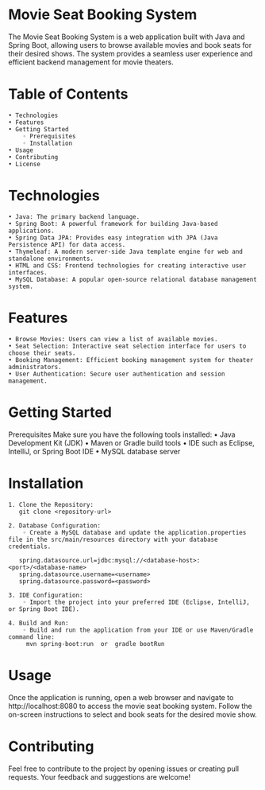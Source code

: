 
# Movie Seat Booking System
The Movie Seat Booking System is a web application built with Java and Spring Boot, allowing users to browse available movies and book seats for their desired shows. The system provides a seamless user experience and efficient backend management for movie theaters.
# Table of Contents
    • Technologies
    • Features
    • Getting Started
        ◦ Prerequisites
        ◦ Installation
    • Usage
    • Contributing
    • License
# Technologies
    • Java: The primary backend language.
    • Spring Boot: A powerful framework for building Java-based applications.
    • Spring Data JPA: Provides easy integration with JPA (Java Persistence API) for data access.
    • Thymeleaf: A modern server-side Java template engine for web and standalone environments.
    • HTML and CSS: Frontend technologies for creating interactive user interfaces.
    • MySQL Database: A popular open-source relational database management system.
# Features
    • Browse Movies: Users can view a list of available movies.
    • Seat Selection: Interactive seat selection interface for users to choose their seats.
    • Booking Management: Efficient booking management system for theater administrators.
    • User Authentication: Secure user authentication and session management.
# Getting Started
Prerequisites
Make sure you have the following tools installed:
    • Java Development Kit (JDK)
    • Maven or Gradle build tools
    • IDE such as Eclipse, IntelliJ, or Spring Boot IDE
    • MySQL database server
# Installation
    1. Clone the Repository:
       git clone <repository-url>
       
    2. Database Configuration:
        ◦ Create a MySQL database and update the application.properties file in the src/main/resources directory with your database credentials.
        
       spring.datasource.url=jdbc:mysql://<database-host>:<port>/<database-name>
       spring.datasource.username=<username>
       spring.datasource.password=<password>
       
    3. IDE Configuration:
        ◦ Import the project into your preferred IDE (Eclipse, IntelliJ, or Spring Boot IDE).
        
    4. Build and Run:
        ◦ Build and run the application from your IDE or use Maven/Gradle command line:
         mvn spring-boot:run  or  gradle bootRun
# Usage
Once the application is running, open a web browser and navigate to http://localhost:8080 to access the movie seat booking system. Follow the on-screen instructions to select and book seats for the desired movie show.

# Contributing
Feel free to contribute to the project by opening issues or creating pull requests. Your feedback and suggestions are welcome!


